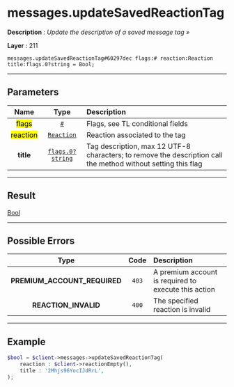 # messages.updateSavedReactionTag

**Description** : *Update the description of a saved message tag &raquo;*

**Layer** : 211

```tl
messages.updateSavedReactionTag#60297dec flags:# reaction:Reaction title:flags.0?string = Bool;
```

---

## Parameters

| Name | Type | Description |
| :---: | :---: | :--- |
| <mark>flags</mark> | [`#`](type/#) | Flags, see TL conditional fields |
| <mark>reaction</mark> | [`Reaction`](type/Reaction) | Reaction associated to the tag |
| **title** | [`flags.0?string`](type/string) | Tag description, max 12 UTF-8 characters; to remove the description call the method without setting this flag |

---

## Result

[Bool](type/Bool)

---

## Possible Errors

| Type | Code | Description |
| :---: | :---: | :--- |
| **PREMIUM_ACCOUNT_REQUIRED** | `403` | A premium account is required to execute this action |
| **REACTION_INVALID** | `400` | The specified reaction is invalid |

---

## Example

```php
$bool = $client->messages->updateSavedReactionTag(
	reaction : $client->reactionEmpty(),
	title : '2Mhjs96YocIJdRrL',
);
```
